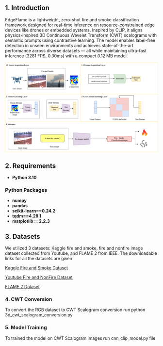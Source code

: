 ## 1. Introduction
EdgeFlame is a lightweight, zero-shot fire and smoke classification framework designed for real-time inference on resource-constrained edge devices like drones or embedded systems. Inspired by CLIP, it aligns physics-inspired 3D Continuous Wavelet Transform (CWT) scalograms with semantic prompts using contrastive learning. The model enables label-free detection in unseen environments and achieves state-of-the-art performance across diverse datasets — all while maintaining ultra-fast inference (3281 FPS, 0.30ms) with a compact 0.12 MB model.


![](Figure/arch.png?raw=true)
## 2. Requirements
- **Python 3.10**
### Python Packages
- **numpy**
- **pandas**
- **scikit-learn==0.24.2**
- **tqdm==4.28.1**
- **matplotlib==2.2.3**

## 3. Datasets
We utilized 3 datasets: Kaggle fire and smoke, fire and nonfire image dataset collected from Youtube, and FLAME 2 from IEEE. The downloadable links for all the datasets are given 

[Kaggle Fire and Smoke Dataset](https://drive.google.com/file/d/1L_TOG_sWp4xI9ojwe3YHu46VxmCS5xP8/view?usp=sharing)

[Youtube Fire and NonFire Dataset](https://drive.google.com/file/d/1hka8269BDt-UTmUxmGOAy6KdwABbQK_D/view?usp=sharing)

[FLAME 2 Dataset](https://ieee-dataport.org/open-access/flame-2-fire-detection-and-modeling-aerial-multi-spectral-image-dataset)

### 4. CWT Conversion
To convert the RGB dataset to CWT Scalogram conversion run python 3d_cwt_scalogram_conversion.py

### 5. Model Training
To trained the model on CWT Scalogram images run cnn_clip_model.py file
